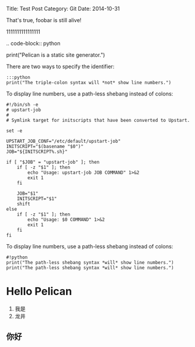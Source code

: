 Title: Test Post
Category: Git
Date: 2014-10-31



That's true, foobar is still alive!

1111111111111111

.. code-block:: python

   print("Pelican is a static site generator.")

   There are two ways to specify the identifier:

    :::python
    print("The triple-colon syntax will *not* show line numbers.")

To display line numbers, use a path-less shebang instead of colons:

	#!/bin/sh -e
	# upstart-job
	#
	# Symlink target for initscripts that have been converted to Upstart.

	set -e

	UPSTART_JOB_CONF="/etc/default/upstart-job"
	INITSCRIPT="$(basename "$0")"
	JOB="${INITSCRIPT%.sh}"

	if [ "$JOB" = "upstart-job" ]; then
	    if [ -z "$1" ]; then
	        echo "Usage: upstart-job JOB COMMAND" 1>&2
	        exit 1
	    fi

	    JOB="$1"
	    INITSCRIPT="$1"
	    shift
	else
	    if [ -z "$1" ]; then
	        echo "Usage: $0 COMMAND" 1>&2
	        exit 1
	    fi
	fi



To display line numbers, use a path-less shebang instead of colons:

	#!python
	print("The path-less shebang syntax *will* show line numbers.")
	print("The path-less shebang syntax *will* show line numbers.")

# Hello Pelican

1. 我是
2. 龙井

## 你好